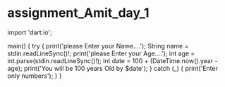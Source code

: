 # assignment_Amit_day_1
import 'dart:io';

main() {
  try {
    print('please Enter your Name....');
    String name = stdin.readLineSync()!;
    print('please Enter your Age....');
    int age = int.parse(stdin.readLineSync()!);
    int date = 100 + (DateTime.now().year - age);
    print('You will be 100 years Old by $date');
  } catch (_) {
    print('Enter only numbers');
  }
}
